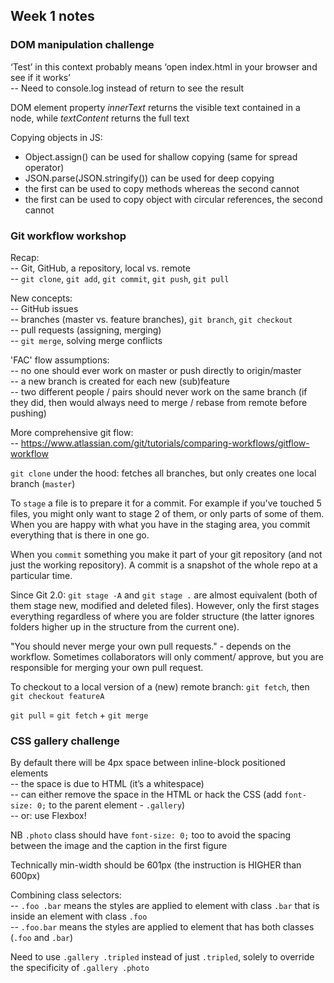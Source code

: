 ## Week 1 notes

### DOM manipulation challenge

‘Test’ in this context probably means ‘open index.html in your browser and see if it works’  
-- Need to console.log instead of return to see the result

DOM element property *innerText* returns the visible text contained in a node, while *textContent* returns the full text

Copying objects in JS:
- Object.assign() can be used for shallow copying (same for spread operator)
- JSON.parse(JSON.stringify()) can be used for deep copying
- the first can be used to copy methods whereas the second cannot
- the first can be used to copy object with circular references, the second cannot

### Git workflow workshop

Recap:  
-- Git, GitHub, a repository, local vs. remote  
-- `git clone`, `git add`, `git commit`, `git push`, `git pull`

New concepts:  
-- GitHub issues  
-- branches (master vs. feature branches), `git branch`, `git checkout`  
-- pull requests (assigning, merging)  
-- `git merge`, solving merge conflicts

'FAC' flow assumptions:  
-- no one should ever work on master or push directly to origin/master  
-- a new branch is created for each new (sub)feature  
-- two different people / pairs should never work on the same branch (if they did, then would always need to merge / rebase from remote before pushing)

More comprehensive git flow:  
-- https://www.atlassian.com/git/tutorials/comparing-workflows/gitflow-workflow

`git clone` under the hood: fetches all branches, but only creates one local branch (`master`)

To `stage` a file is to prepare it for a commit. For example if you've touched 5 files, you might only want to stage 2 of them, or only parts of some of them. When you are happy with what you have in the staging area, you commit everything that is there in one go.

When you `commit` something you make it part of your git repository (and not just the working repository). A commit is a snapshot of the whole repo at a particular time.

Since Git 2.0: `git stage -A` and `git stage .` are almost equivalent (both of them stage new, modified and deleted files). However, only the first stages everything regardless of where you are folder structure (the latter ignores folders higher up in the structure from the current one).

"You should never merge your own pull requests." - depends on the workflow. Sometimes collaborators will only comment/ approve, but you are responsible for merging your own pull request.

To checkout to a local version of a (new) remote branch: `git fetch`, then `git checkout featureA`

`git pull` = `git fetch` + `git merge`

### CSS gallery challenge

By default there will be 4px space between inline-block positioned elements  
-- the space is due to HTML (it’s a whitespace)  
-- can either remove the space in the HTML or hack the CSS (add `font-size: 0;` to the parent element - `.gallery`)  
-- or: use Flexbox!

NB `.photo` class should have `font-size: 0;` too to avoid the spacing between the image and the caption in the first figure

Technically min-width should be 601px (the instruction is HIGHER than 600px)

Combining class selectors:  
-- `.foo .bar` means the styles are applied to element with class `.bar` that is inside an element with class `.foo`  
-- `.foo.bar` means the styles are applied to element that has both classes (`.foo` and `.bar`)

Need to use `.gallery .tripled` instead of just `.tripled`, solely to override the specificity of `.gallery .photo`